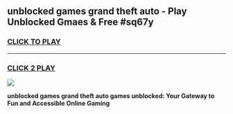 
## unblocked games grand theft auto - Play Unblocked Gmaes & Free #sq67y
<h3>
<a href="https://premium.freeplayer.one?title=unblocked_games_grand_theft_auto&ref=01M">CLICK TO PLAY</a></h3>
<hr>

<h3>
<a href="https://premium.freeplayer.one?title=unblocked_games_grand_theft_auto&ref=01M">CLICK 2 PLAY</a>
  
</h3>

<a href="https://premium.freeplayer.one?title=unblocked_games_grand_theft_auto&ref=01M"><img src="https://clearcache.store/games.png"></a>


**unblocked games grand theft auto games unblocked: Your Gateway to Fun and Accessible Online Gaming**
